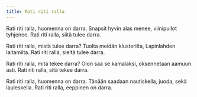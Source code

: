 ```yaml
---
title: Rati riti ralla
---
```


Rati riti ralla, huomenna on darra.
Snapsit hyvin alas menee,
viinipullot tyhjenee.
Rati riti ralla, siitä tulee darra.

Rati riti ralla, mistä tulee darra?
Tuolta meidän klusterilta,
Lapinlahden laitamilta.
Rati riti ralla, sieltä tulee darra.

Rati riti ralla, mitä tekee darra?
Olon saa se kamalaksi,
oksennetaan aamuun asti.
Rati riti ralla, sitä tekee darra.

Rati riti ralla, huomenna on darra.
Tänään saadaan nautiskella,
juoda, sekä lauleskella.
Rati riti ralla, eeppinen on darra.
